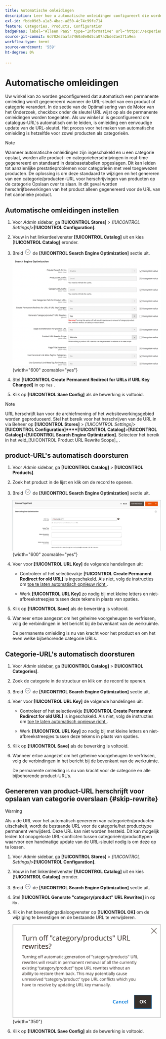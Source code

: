 ```yaml
---
title: Automatische omleidingen
description: Leer hoe u automatische omleidingen configureert die worden gegenereerd wanneer de URL-sleutel van een product of categorie wordt gewijzigd in uw Commerce-winkel.
exl-id: fbde09d3-a1a3-4bac-a850-4c74c99fe714
feature: Categories, Products, Configuration
badgePaas: label="Alleen PaaS" type="Informative" url="https://experienceleague.adobe.com/en/docs/commerce/user-guides/product-solutions" tooltip="Is alleen van toepassing op Adobe Commerce op Cloud-projecten (door Adobe beheerde PaaS-infrastructuur) en op projecten in het veld."
source-git-commit: 6d782e3aafa7460a0e0d5ca07a2bde2ae371a9ea
workflow-type: tm+mt
source-wordcount: '559'
ht-degree: 0%

---
```


# Automatische omleidingen

Uw winkel kan zo worden geconfigureerd dat automatisch een permanente omleiding wordt gegenereerd wanneer de URL-sleutel van een product of categorie verandert. In de sectie van de Optimalisering van de Motor van het Onderzoek, checkbox onder de sleutel URL wijst op als de permanente omleidingen worden toegelaten. Als uw winkel al is geconfigureerd om catalogus-URL&#39;s automatisch om te leiden, is omleiding een eenvoudige update van de URL-sleutel. Het proces voor het maken van automatische omleiding is hetzelfde voor zowel producten als categorieën.

>[!NOTE]
>
>Wanneer automatische omleidingen zijn ingeschakeld en u een categorie opslaat, worden alle product- en categorieherschrijvingen in real-time gegenereerd en standaard in databasetabellen opgeslagen. Dit kan leiden tot aanzienlijke prestatieproblemen voor categorieën met veel toegewezen producten. De oplossing is om deze standaard te wijzigen en het genereren van een categorie/producten-URL voor herschrijvingen van producten op de categorie Opslaan over te slaan. In dit geval worden herschrijfbewerkingen van het product alleen gegenereerd voor de URL van het canonieke product.

## Automatische omleidingen instellen

1. Voor _Admin_ sidebar, ga **[!UICONTROL Stores]** > _[!UICONTROL Settings]_>**[!UICONTROL Configuration]**.

1. Vouw in het linkerdeelvenster **[!UICONTROL Catalog]** uit en kies **[!UICONTROL Catalog]** eronder.

1. Breid ![ selecteur van de Uitbreiding ](../assets/icon-display-expand.png) de **[!UICONTROL Search Engine Optimization]** sectie uit.

   ![ configuratie van de Catalogus - de optimalisering van de onderzoeksmotor ](../configuration-reference/catalog/assets/catalog-search-engine-optimization.png){width="600" zoomable="yes"}

1. Stel **[!UICONTROL Create Permanent Redirect for URLs if URL Key Changed]** in op `Yes` .

1. Klik op **[!UICONTROL Save Config]** als de bewerking is voltooid.


>[!NOTE]
>
> URL herschrijft kan voor de archiefmening of het websitewerkingsgebied worden geproduceerd. Stel het bereik voor het herschrijven van de URL in via Beheer op **[!UICONTROL Stores]** > _[!UICONTROL Settings]_>**[!UICONTROL Configuration]****[!UICONTROL Catalog]**>**[!UICONTROL Catalog]**>**[!UICONTROL Search Engine Optimization]**. Selecteer het bereik in het veld_[!UICONTROL Product URL Rewrite Scope]_ .

## product-URL&#39;s automatisch doorsturen

1. Voor _Admin_ sidebar, ga **[!UICONTROL Catalog]** > **[!UICONTROL Products]**.

1. Zoek het product in de lijst en klik om de record te openen.

1. Breid ![ selecteur van de Uitbreiding ](../assets/icon-display-expand.png) de **[!UICONTROL Search Engine Optimization]** sectie uit.

   ![ de optimalisering van het het onderzoekscentrum van het Product - permanent opnieuw richt ](./assets/product-search-engine-optimization-create-permanent-redirect.png){width="600" zoomable="yes"}

1. Voer voor **[!UICONTROL URL Key]** de volgende handelingen uit:

   - Controleer of het selectievakje **[!UICONTROL Create Permanent Redirect for old URL]** is ingeschakeld. Als niet, volg de instructies om [ toe te laten automatisch opnieuw richt ](url-rewrite.md#configure-url-rewrites).

   - Werk **[!UICONTROL URL Key]** zo nodig bij met kleine letters en niet-afbreekstreepjes tussen deze tekens in plaats van spaties.

1. Klik op **[!UICONTROL Save]** als de bewerking is voltooid.

1. Wanneer ertoe aangezet om het geheime voorgeheugen te verfrissen, volg de verbindingen in het bericht bij de bovenkant van de werkruimte.

   De permanente omleiding is nu van kracht voor het product en om het even welke bijbehorende categorie URLs.

## Categorie-URL&#39;s automatisch doorsturen

1. Voor _Admin_ sidebar, ga **[!UICONTROL Catalog]** > **[!UICONTROL Categories]**.

1. Zoek de categorie in de structuur en klik om de record te openen.

1. Breid ![ selecteur van de Uitbreiding ](../assets/icon-display-expand.png) de **[!UICONTROL Search Engine Optimization]** sectie uit.

1. Voer voor **[!UICONTROL URL Key]** de volgende handelingen uit:

   - Controleer of het selectievakje **[!UICONTROL Create Permanent Redirect for old URL]** is ingeschakeld. Als niet, volg de instructies om [ toe te laten automatisch opnieuw richt ](url-rewrite.md#configure-url-rewrites).

   - Werk **[!UICONTROL URL Key]** zo nodig bij met kleine letters en niet-afbreekstreepjes tussen deze tekens in plaats van spaties.

1. Klik op **[!UICONTROL Save]** als de bewerking is voltooid.

1. Wanneer ertoe aangezet om het geheime voorgeheugen te verfrissen, volg de verbindingen in het bericht bij de bovenkant van de werkruimte.

   De permanente omleiding is nu van kracht voor de categorie en alle bijbehorende product-URL&#39;s.

## Genereren van product-URL herschrijft voor opslaan van categorie overslaan {#skip-rewrite}

>[!WARNING]
>
>Als u de URL voor het automatisch genereren van categorieën/producten uitschakelt, wordt de bestaande URL voor de categorie/het producttype permanent verwijderd. Deze URL kan niet worden hersteld. Dit kan mogelijk leiden tot onopgeloste URL-conflicten tussen categorieën/producttypen waarvoor een handmatige update van de URL-sleutel nodig is om deze op te lossen.

1. Voor _Admin_ sidebar, ga **[!UICONTROL Stores]** > _[!UICONTROL Settings]_>**[!UICONTROL Configuration]**.

1. Vouw in het linkerdeelvenster **[!UICONTROL Catalog]** uit en kies **[!UICONTROL Catalog]** eronder.

1. Breid ![ selecteur van de Uitbreiding ](../assets/icon-display-expand.png) de **[!UICONTROL Search Engine Optimization]** sectie uit.

1. Stel **[!UICONTROL Generate "category/product" URL Rewrites]** in op `No` .

1. Klik in het bevestigingsdialoogvenster op **[!UICONTROL OK]** om de wijziging te bevestigen en de bestaande URL te verwijderen.

   ![ Draai van categorie/productURL herschrijft - bevestigt ](./assets/seo-rewrite-off.png){width="350"}

1. Klik op **[!UICONTROL Save Config]** als de bewerking is voltooid.

